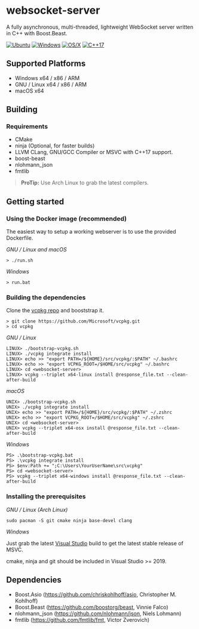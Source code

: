# websocket-server
A fully asynchronous, multi-threaded, lightweight WebSocket server written in C++ with Boost.Beast.

[![Ubuntu](https://github.com/3n16m4/websocket-server/workflows/Ubuntu/badge.svg)](https://github.com/3n16m4/websocket-server/actions?query=workflow%3AUbuntu)
[![Windows](https://github.com/3n16m4/websocket-server/workflows/Windows/badge.svg)](https://github.com/3n16m4/websocket-server/actions?query=workflow%3AWindows)
[![OS/X](https://github.com/3n16m4/websocket-server/workflows/MacOS/badge.svg)](https://github.com/3n16m4/websocket-server/actions?query=workflow%3AMacOS)
[![C++17](https://img.shields.io/badge/standard-C%2B%2B%2017-blue.svg?logo=C%2B%2B)](https://isocpp.org/)

## Supported Platforms
- Windows x64 / x86 / ARM
- GNU / Linux x64 / x86 / ARM
- macOS x64

## Building
### Requirements
- CMake
- ninja (Optional, for faster builds)
- LLVM CLang, GNU/GCC Compiler or MSVC with C++17 support.
- boost-beast
- nlohmann_json
- fmtlib

> **ProTip:** Use Arch Linux to grab the latest compilers.

## Getting started
### Using the Docker image (recommended)
The easiest way to setup a working webserver is to use the provided Dockerfile.

*GNU / Linux and macOS*
```
> ./run.sh
```

*Windows*
```
> run.bat
```

### Building the dependencies
Clone the [vcpkg repo](https://github.com/microsoft/vcpkg) and booststrap it.
```
> git clone https://github.com/Microsoft/vcpkg.git
> cd vcpkg
```
*GNU / Linux*
```
LINUX> ./bootstrap-vcpkg.sh
LINUX> ./vcpkg integrate install
LINUX> echo >> "export PATH=/${HOME}/src/vcpkg/:$PATH" ~/.bashrc
LINUX> echo >> "export VCPKG_ROOT=/$HOME/src/vcpkg" ~/.bashrc
LINUX> cd <websocket-server>
LINUX> vcpkg --triplet x64-linux install @response_file.txt --clean-after-build
```

*macOS*
```
UNIX> ./bootstrap-vcpkg.sh
UNIX> ./vcpkg integrate install
UNIX> echo >> "export PATH=/${HOME}/src/vcpkg/:$PATH" ~/.zshrc
UNIX> echo >> "export VCPKG_ROOT=/$HOME/src/vcpkg" ~/.zshrc
UNIX> cd <websocket-server>
UNIX> vcpkg --triplet x64-osx install @response_file.txt --clean-after-build
```
*Windows*
```
PS> .\bootstrap-vcpkg.bat
PS> .\vcpkg integrate install
PS> $env:Path += ";C:\Users\YourUserName\src\vcpkg"
PS> cd <websocket-server>
PS> vcpkg --triplet x64-windows install @response_file.txt --clean-after-build
```

### Installing the prerequisites
*GNU / Linux (Arch Linux)*
```
sudo pacman -S git cmake ninja base-devel clang
```

*Windows*

Just grab the latest [Visual Studio](https://visualstudio.microsoft.com/vs/) build to get the latest stable release of MSVC.

cmake, ninja and git should be included in Visual Studio >= 2019.

## Dependencies
- Boost.Asio (https://github.com/chriskohlhoff/asio, Christopher M. Kohlhoff)
- Boost.Beast (https://github.com/boostorg/beast, Vinnie Falco)
- nlohmann_json (https://github.com/nlohmann/json, Niels Lohmann)
- fmtlib (https://github.com/fmtlib/fmt, Victor Zverovich)
